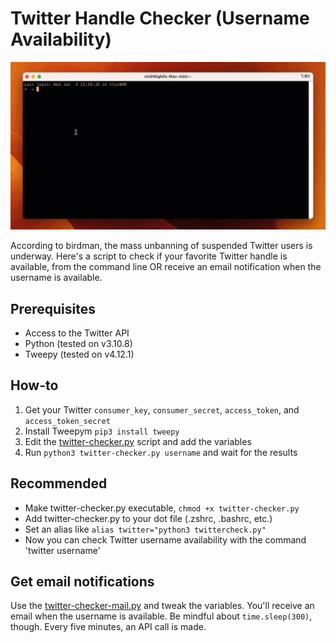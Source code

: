 # Twitter Handle Checker (Username Availability)

![Twitter Handle Checker (Username Availability)](https://github.com/verfasor/twitter-handle-checker/blob/main/twitter-handle-checker.gif)

According to birdman, the mass unbanning of suspended Twitter users is underway. Here's a script to check if your favorite Twitter handle is available, from the command line OR receive an email notification when the username is available.

## Prerequisites

- Access to the Twitter API
- Python (tested on v3.10.8)
- Tweepy (tested on v4.12.1)

## How-to

1. Get your Twitter `consumer_key`, `consumer_secret`, `access_token`, and `access_token_secret`
2. Install Tweepym `pip3 install tweepy`
3. Edit the [twitter-checker.py](https://github.com/verfasor/twitter-handle-checker/blob/main/twitter-checker.py) script and add the variables
4. Run `python3 twitter-checker.py username` and wait for the results

## Recommended 

- Make twitter-checker.py executable, `chmod +x twitter-checker.py`
- Add twitter-checker.py to your dot file (.zshrc, .bashrc, etc.) 
- Set an alias like `alias twitter="python3 twittercheck.py"`
- Now you can check Twitter username availability with the command 'twitter username'

## Get email notifications

Use the [twitter-checker-mail.py](https://github.com/verfasor/twitter-handle-checker/blob/main/twitter-checker-mail.py) and tweak the variables. You'll receive an email when the username is available. Be mindful about `time.sleep(300)`, though. Every five minutes, an API call is made. 
